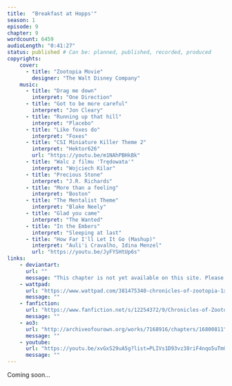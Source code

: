```yaml
---
title:  "Breakfast at Hopps'"
season: 1
episode: 9
chapter: 9
wordcount: 6459
audioLength: "0:41:27"
status: published # Can be: planned, published, recorded, produced
copyrights:
    cover:
      - title: "Zootopia Movie"
        designer: "The Walt Disney Company"
    music:
      - title: "Drag me down"
        interpret: "One Direction"
      - title: "Got to be more careful"
        interpret: "Jon Cleary"
      - title: "Running up that hill"
        interpret: "Placebo"
      - title: "Like foxes do"
        interpret: "Foxes"
      - title: "CSI Miniature Killer Theme 2"
        interpret: "Hektor626"
        url: "https://youtu.be/m1NAhPBHkBk"
      - title: "Walc z filmu 'Trędowata'"
        interpret: "Wojciech Kilar"
      - title: "Precious Stone"
        interpret: "J.R. Richards"
      - title: "More than a feeling"
        interpret: "Boston"
      - title: "The Mentalist Theme"
        interpret: "Blake Neely"
      - title: "Glad you came"
        interpret: "The Wanted"
      - title: "In the Embers"
        interpret: "Sleeping at last"
      - title: "How Far I'll Let It Go (Mashup)"
        interpret: "Auli'i Cravalho, Idina Menzel"
        url: "https://youtu.be/JyFYSHtUp6s"
links:
    - deviantart:
      url: ""
      message: "This chapter is not yet available on this site. Please choose another hoster!"
    - wattpad:
      url: "https://www.wattpad.com/381475340-chronicles-of-zootopia-1x09-breakfast-at-hopps%27"
      message: ""
    - fanfiction:
      url: "https://www.fanfiction.net/s/12254372/9/Chronicles-of-Zootopia"
      message: ""
    - ao3:
      url: "http://archiveofourown.org/works/7168916/chapters/16800811"
      message: ""
    - youtube:
      url: "https://youtu.be/xvGxS29uA5g?list=PLIVs1D93vz38riF4nqo5uTmGpoU1yWeko"
      message: ""
---
```

Coming soon...